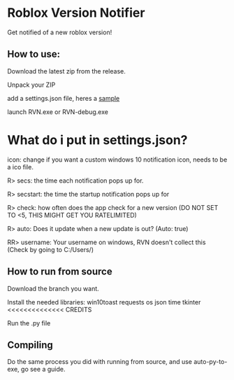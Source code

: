 # Roblox Version Notifier
Get notified of a new roblox version!

## How to use:
Download the latest zip from the release.

Unpack your ZIP

add a settings.json file, heres a [sample](https://raw.githubusercontent.com/Tarvey/RVN/main/settings.json)

launch RVN.exe or RVN-debug.exe
# What do i put in settings.json?
icon: change if you want a custom windows 10 notification icon, needs to be a ico file.

R> secs: the time each notification pops up for.

R> secstart: the time the startup notification pops up for

R> check: how often does the app check for a new version (DO NOT SET TO <5, THIS MIGHT GET YOU RATELIMITED)

R> auto: Does it update when a new update is out? (Auto: true)

RR> username: Your username on windows, RVN doesn't collect this (Check by going to C:/Users/)
## How to run from source
Download the branch you want.

Install the needed libraries: win10toast requests os json time tkinter <<<<<<<<<<<<<< CREDITS

Run the .py file

## Compiling
Do the same process you did with running from source, and use auto-py-to-exe, go see a guide.
